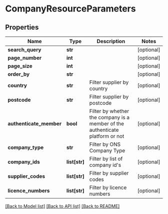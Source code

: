 # CompanyResourceParameters

## Properties
Name | Type | Description | Notes
------------ | ------------- | ------------- | -------------
**search_query** | **str** |  | [optional] 
**page_number** | **int** |  | [optional] 
**page_size** | **int** |  | [optional] 
**order_by** | **str** |  | [optional] 
**country** | **str** | Filter supplier by country | [optional] 
**postcode** | **str** | Filter supplier by postcode | [optional] 
**authenticate_member** | **bool** | Filter by whether the company is a member of the authenticate platform or not | [optional] 
**company_type** | **str** | Filter by ONS Company Type | [optional] 
**company_ids** | **list[str]** | Filter by list of company id&#x27;s | [optional] 
**supplier_codes** | **list[str]** | Filter by supplier codes | [optional] 
**licence_numbers** | **list[str]** | Filter by licence numbers | [optional] 

[[Back to Model list]](../README.md#documentation-for-models) [[Back to API list]](../README.md#documentation-for-api-endpoints) [[Back to README]](../README.md)

